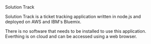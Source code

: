 Solution Track

Solution Track is a ticket tracking application written in node.js and deployed on AWS and IBM's Bluemix.

There is no software that needs to be installed to use this application. Everthing is on cloud and can be accessed using a web browser.

